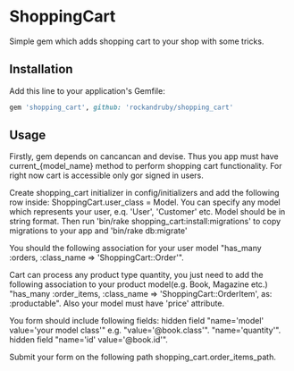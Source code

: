 # ShoppingCart
Simple gem which adds shopping cart to your shop with some tricks.

## Installation
Add this line to your application's Gemfile:

```ruby
gem 'shopping_cart', github: 'rockandruby/shopping_cart'
```

## Usage
Firstly, gem depends on cancancan and devise. Thus you app must have current_{model_name} method to perform
shopping cart functionality. For right now cart is accessible only gor signed in users.

Create shopping_cart initializer in config/initializers and add the following row inside: ShoppingCart.user_class = Model.
You can specify any model which represents your user, e.q. 'User', 'Customer' etc. Model should be in string format.
Then run 'bin/rake shopping_cart:install:migrations' to copy migrations to your app and 'bin/rake db:migrate'

You should the following association for your user model "has_many :orders, :class_name => 'ShoppingCart::Order'".

Cart can process any product type quantity, you just need to add the following association to your product model(e.g. Book, Magazine etc.)
"has_many :order_items, :class_name => 'ShoppingCart::OrderItem', as: :productable". Also your model must have 'price' attribute.

You form should include following fields:
 hidden field "name='model' value='your model class'" e.g. "value='@book.class'".
 "name='quantity'".
 hidden field "name='id' value='@book.id'".

Submit your form on the following path shopping_cart.order_items_path.